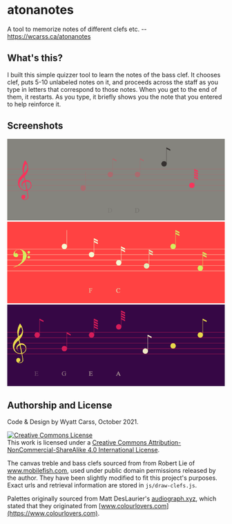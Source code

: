 # atonanotes

A tool to memorize notes of different clefs etc. -- https://wcarss.ca/atonanotes

## What's this?

I built this simple quizzer tool to learn the notes of the bass clef. It chooses clef, puts 5-10 unlabeled notes on it, and proceeds across the staff as you type in letters that correspond to those notes. When you get to the end of them, it restarts. As you type, it briefly shows you the note that you entered to help reinforce it.

## Screenshots

![](images/screen_1.png)
![](images/screen_2.png)
![](images/screen_3.png)

## Authorship and License

Code & Design by Wyatt Carss, October 2021.

<a rel="license" href="http://creativecommons.org/licenses/by-nc-sa/4.0/"><img alt="Creative Commons License" style="border-width:0" src="https://i.creativecommons.org/l/by-nc-sa/4.0/88x31.png" /></a><br />This work is licensed under a <a rel="license" href="http://creativecommons.org/licenses/by-nc-sa/4.0/">Creative Commons Attribution-NonCommercial-ShareAlike 4.0 International License</a>.

The canvas treble and bass clefs sourced from from Robert Lie of www.mobilefish.com, used under public domain permissions released by the author. They have been slightly modified to fit this project's purposes. Exact urls and retrieval information are stored in `js/draw-clefs.js`.

Palettes originally sourced from Matt DesLaurier's [audiograph.xyz](https://audiograph.xyz), which stated that they originated from [www.colourlovers.com](https://www.colourlovers.com).
